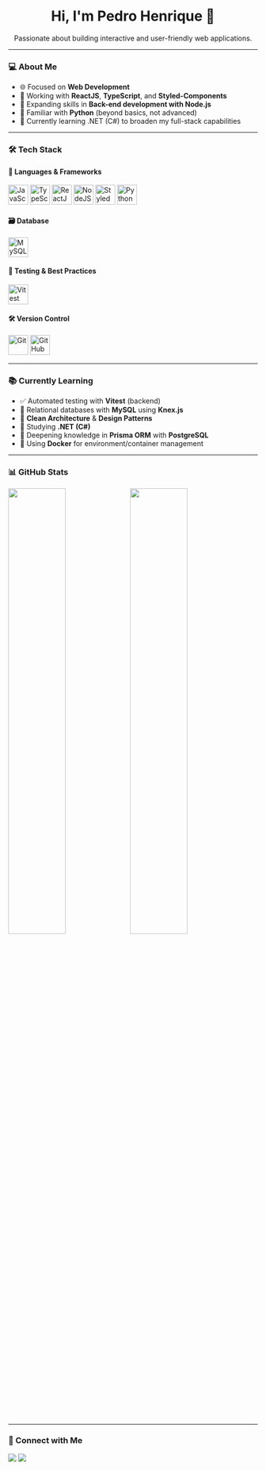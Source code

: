 
<h1 align="center">Hi, I'm Pedro Henrique 👋</h1>

<p align="center">
  Passionate about building interactive and user-friendly web applications.
</p>

---

### 💻 About Me

- 🌐 Focused on **Web Development**
- 🚀 Working with **ReactJS**, **TypeScript**, and **Styled-Components**
- 🧠 Expanding skills in **Back-end development with Node.js**
- 🐍 Familiar with **Python** (beyond basics, not advanced)
- 🔧 Currently learning .NET (C#) to broaden my full-stack capabilities

---

### 🛠️ Tech Stack

#### 🧩 Languages & Frameworks
<p align="left">
  <img src="https://cdn.jsdelivr.net/gh/devicons/devicon/icons/javascript/javascript-original.svg" width="40" alt="JavaScript" />
  <img src="https://cdn.jsdelivr.net/gh/devicons/devicon/icons/typescript/typescript-original.svg" width="40" alt="TypeScript" />
  <img src="https://cdn.jsdelivr.net/gh/devicons/devicon/icons/react/react-original.svg" width="40" alt="ReactJS" />
  <img src="https://cdn.jsdelivr.net/gh/devicons/devicon/icons/nodejs/nodejs-original.svg" width="40" alt="NodeJS" />
  <img src="https://raw.githubusercontent.com/styled-components/brand/master/styled-components.png" width="40" alt="Styled Components" />
  <img src="https://cdn.jsdelivr.net/gh/devicons/devicon/icons/python/python-original.svg" width="40" alt="Python" />
</p>

#### 🗃️ Database
<p align="left">
  <img src="https://cdn.jsdelivr.net/gh/devicons/devicon/icons/mysql/mysql-original.svg" width="40" alt="MySQL" />
</p>

#### 🧪 Testing & Best Practices
<p align="left">
  <img src="https://vitest.dev/logo.svg" width="40" alt="Vitest" />         
</p>

#### 🛠️ Version Control
<p align="left">
  <img src="https://cdn.jsdelivr.net/gh/devicons/devicon/icons/git/git-original.svg" width="40" alt="Git" />
  <img src="https://cdn.jsdelivr.net/gh/devicons/devicon/icons/github/github-original.svg" width="40" alt="GitHub" />
</p>

---

### 📚 Currently Learning


- ✅ Automated testing with **Vitest** (backend)
- 🧩 Relational databases with **MySQL** using **Knex.js**
- 🧼 **Clean Architecture** & **Design Patterns**
- 🧱 Studying **.NET (C#)**
- 🧭 Deepening knowledge in **Prisma ORM** with **PostgreSQL**
- 🐳 Using **Docker** for environment/container management

---

### 📊 GitHub Stats

<p align="left">
  <img width="48%" src="https://github-readme-stats.vercel.app/api/top-langs/?username=pedrohgreis&layout=compact&theme=tokyonight" />
  <img width="48%" src="https://github-readme-stats.vercel.app/api?username=pedrohgreis&show_icons=true&theme=tokyonight&rank_icon=github" />
</p>

---


### 🔗 Connect with Me

<p>
  <a href="https://www.linkedin.com/in/pedro-henrique-reis-157a94314"><img src="https://img.shields.io/badge/LinkedIn-blue?style=for-the-badge&logo=linkedin" /></a>
  <a href="mailto:pedrohgdreis@gmail.com"><img src="https://img.shields.io/badge/Gmail-red?style=for-the-badge&logo=gmail" /></a>
</p>
